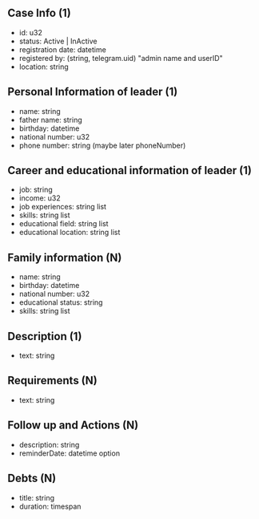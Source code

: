 ## Case Info (1)
- id: u32
- status: Active | InActive
- registration date: datetime
- registered by: (string, telegram.uid) "admin name and userID"
- location: string

## Personal Information of leader (1)
- name: string
- father name: string
- birthday: datetime
- national number: u32
- phone number: string (maybe later phoneNumber)

## Career and educational information of leader (1)
- job: string
- income: u32
- job experiences: string list
- skills: string list
- educational field: string list
- educational location: string list

## Family information (N)
- name: string
- birthday: datetime
- national number: u32
- educational status: string
- skills: string list

## Description (1)
- text: string

## Requirements (N)
- text: string

## Follow up and Actions (N)
- description: string
- reminderDate: datetime option

## Debts (N)
- title: string
- duration: timespan
